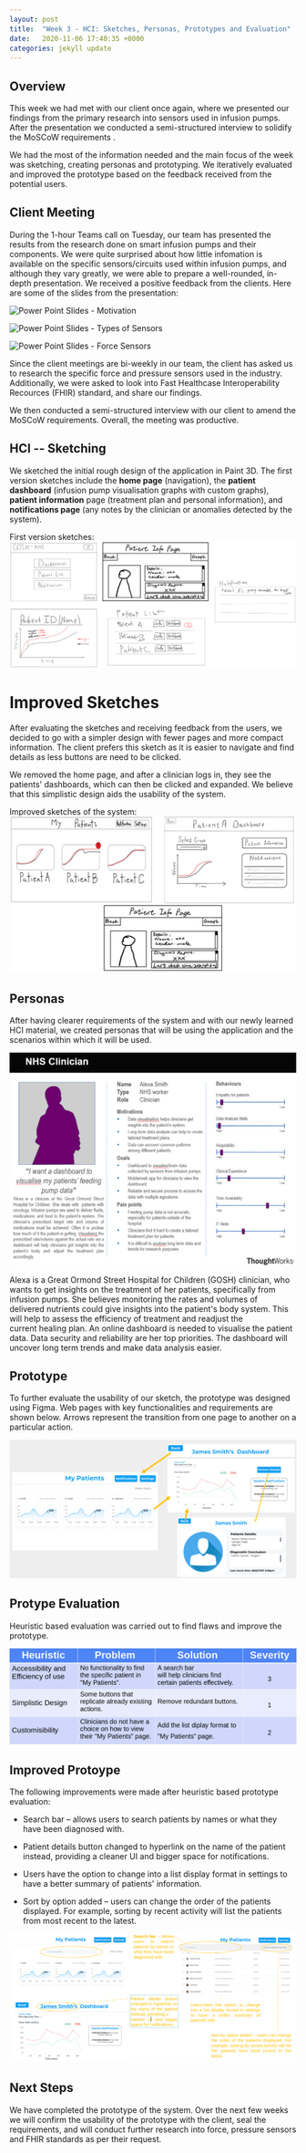 ```yaml
---
layout: post
title:  "Week 3 - HCI: Sketches, Personas, Prototypes and Evaluation"
date:   2020-11-06 17:40:35 +0000
categories: jekyll update
---
```


## Overview

This week we had met with our client once again, where we presented our findings from the primary research into sensors used in infusion pumps. After the presentation we conducted a semi-structured interview to solidify the MoSCoW requirements . 

We had the most of the information needed and the main focus of the week was sketching, creating personas and prototyping.
We iteratively evaluated and improved the prototype based on the feedback received from the potential users.


## Client Meeting

During the 1-hour Teams call on Tuesday, our team has presented the results from the research done on smart infusion pumps and their components. We were quite surprised about how little infomation is available on the specific sensors/circuits used within infusion pumps, and although they vary greatly, we were able to prepare a well-rounded, in-depth presentation. We received a positive feedback from the clients. Here are some of the slides from the presentation:

![Power Point Slides - Motivation](../assets/presentation_slide1.png)

![Power Point Slides - Types of Sensors](../assets/presentation_slide2.png)

![Power Point Slides - Force Sensors](../assets/presentation_slide3.png)



Since the client meetings are bi-weekly in our team, the client has asked us to research the specific force and pressure sensors used in the industry. Additionally, we were asked to look into Fast Healthcase Interoperability Recources (FHIR) standard, and share our findings.

We then conducted a semi-structured interview with our client to amend the MoSCoW requirements. Overall, the meeting was productive.


## HCI -- Sketching

We sketched the initial rough design of the application in Paint 3D. The first version sketches include the **home page** (navigation), the **patient dashboard** (infusion pump visualisation graphs with custom graphs), **patient information** page (treatment plan and personal information), and **notifications page** (any notes by the clinician or anomalies detected by the system).

First version sketches:
![Sketches 1](../assets/week3/sketch1.png)


# Improved Sketches

After evaluating the sketches and receiving feedback from the users, we decided to go with a simpler design with fewer pages and more compact information. The client prefers this sketch as it is easier to navigate and find details as less buttons are need to be clicked.

We removed the home page, and after a clinician logs in, they see the patients' dashboards, which can then be clicked and expanded. We believe that this simplistic design aids the usability of the system.

Improved sketches of the system:
![Sketches 2](../assets/week3/sketch2.png)


## Personas

After having clearer requirements of the system and with our newly learned HCI material, we created personas that will be using the application and the scenarios within which it will be used.

![Persona](../assets/week3/persona.png)


Alexa is a Great Ormond Street Hospital for Children (GOSH) clinician, who wants to get insights on the treatment of her patients, specifically from infusion pumps. She believes monitoring the rates and volumes of  delivered nutrients could give insights into the patient's body system. This will help to assess the efficiency of treatment and readjust the current healing plan. An online dashboard is needed to visualise the patient data. Data security and reliability are her top priorities. The dashboard will uncover long term trends and make data analysis easier.


## Prototype

To further evaluate the usability of our sketch, the prototype was designed using Figma. Web pages with key functionalities and requirements are shown below. Arrows represent the transition from one page to another on a particular action.

![Prototype](../assets/week3/prototype.png)


## Protype Evaluation

Heuristic based evaluation was carried out to find flaws and improve the prototype.

![Heuristics](../assets/week3/heuristics.png)


## Improved Protoype

The following improvements were made after heuristic based prototype evaluation: 

- Search bar – allows users to search patients by names or what they have been diagnosed with.

- Patient details button changed to hyperlink on the name of the patient instead, providing a cleaner UI and bigger space for notifications.

- Users have the option to change into a list display format in settings to have a better summary of patients' information.

- Sort by option added – users can change the order of the patients displayed. For example, sorting by recent activity will list the patients from most recent to the latest.

![Improved Prototype](../assets/week3/improved_prototype.png)


## Next Steps

We have completed the prototype of the system. Over the next few weeks we will confirm the usability of the prototype with the client, seal the requirements, and will conduct further research into force, pressure sensors and FHIR standards as per their request.